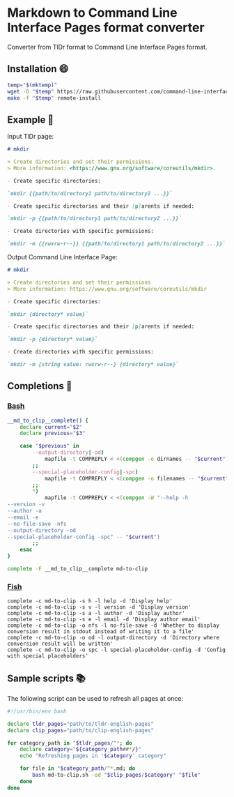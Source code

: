 # Markdown to Command Line Interface Pages format converter

Converter from TlDr format to Command Line Interface Pages format.

## Installation :smile:

```bash
temp="$(mktemp)"
wget -O "$temp" https://raw.githubusercontent.com/command-line-interface-pages/v2-tooling/main/md-to-clip/makefile
make -f "$temp" remote-install
```

## Example :book:

Input TlDr page:

```md
# mkdir

> Create directories and set their permissions.
> More information: <https://www.gnu.org/software/coreutils/mkdir>.

- Create specific directories:

`mkdir {{path/to/directory1 path/to/directory2 ...}}`

- Create specific directories and their [p]arents if needed:

`mkdir -p {{path/to/directory1 path/to/directory2 ...}}`

- Create directories with specific permissions:

`mkdir -m {{rwxrw-r--}} {{path/to/directory1 path/to/directory2 ...}}`
```

Output Command Line Interface Page:

```md
# mkdir

> Create directories and set their permissions
> More information: https://www.gnu.org/software/coreutils/mkdir

- Create specific directories:

`mkdir {directory* value}`

- Create specific directories and their [p]arents if needed:

`mkdir -p {directory* value}`

- Create directories with specific permissions:

`mkdir -m {string value: rwxrw-r--} {directory* value}`
```

## Completions :pencil:

### [Bash][bash]

```bash
__md_to_clip__complete() {
    declare current="$2"
    declare previous="$3"

    case "$previous" in
        --output-directory|-od)
            mapfile -t COMPREPLY < <(compgen -o dirnames -- "$current")
        ;;
        --special-placeholder-config|-spc)
            mapfile -t COMPREPLY < <(compgen -o filenames -- "$current")
        ;;
        *)
            mapfile -t COMPREPLY < <(compgen -W "--help -h
--version -v
--author -a
--email -e
--no-file-save -nfs
--output-directory -od
--special-placeholder-config -spc" -- "$current")
        ;;
    esac
}

complete -F __md_to_clip__complete md-to-clip
```

[bash]: https://www.gnu.org/software/bash/manual/bash.html

### [Fish][fish]

```fish
complete -c md-to-clip -s h -l help -d 'Display help'
complete -c md-to-clip -s v -l version -d 'Display version'
complete -c md-to-clip -s a -l author -d 'Display author'
complete -c md-to-clip -s e -l email -d 'Display author email'
complete -c md-to-clip -o nfs -l no-file-save -d 'Whether to display conversion result in stdout instead of writing it to a file'
complete -c md-to-clip -o od -l output-directory -d 'Directory where conversion result will be written'
complete -c md-to-clip -o spc -l special-placeholder-config -d 'Config with special placeholders'
```

[fish]: https://fishshell.com/

## Sample scripts :books:

The following script can be used to refresh all pages at once:

```sh
#!/usr/bin/env bash

declare tldr_pages="path/to/tldr-english-pages"
declare clip_pages="path/to/clip-english-pages"

for category_path in "$tldr_pages/"*; do
    declare category="${category_path##*/}"
    echo "Refreshing pages in '$category' category"

    for file in "$category_path/"*.md; do
        bash md-to-clip.sh -od "$clip_pages/$category" "$file"
    done
done
```
